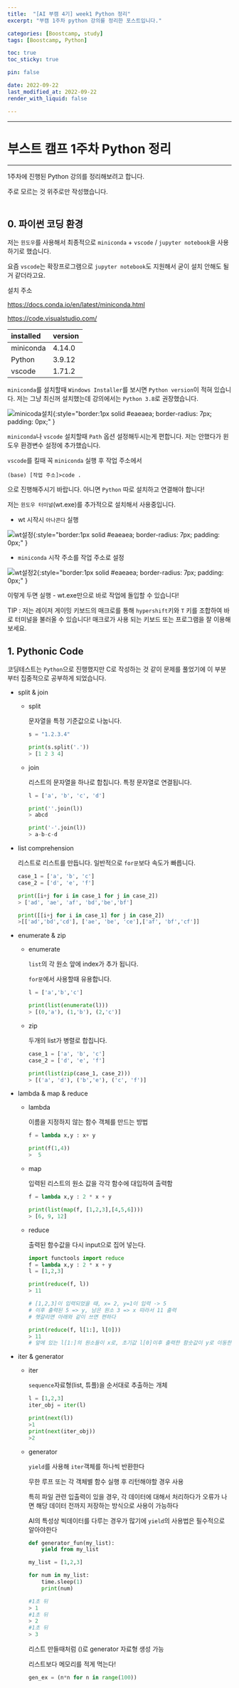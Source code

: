 ```yaml
---
title:  "[AI 부캠 4기] week1 Python 정리"
excerpt: "부캠 1주차 python 강의를 정리한 포스트입니다."

categories: [Boostcamp, study]
tags: [Boostcamp, Python]

toc: true
toc_sticky: true

pin: false

date: 2022-09-22
last_modified_at: 2022-09-22
render_with_liquid: false

---
```


---
# 부스트 캠프 1주차 Python 정리
---

1주차에 진행된 Python 강의를 정리해보려고 합니다.

주로 모르는 것 위주로만 작성했습니다.
<br><br>

## 0. 파이썬 코딩 환경

저는 `윈도우`를 사용해서 최종적으로 `miniconda` + `vscode` / `jupyter notebook`을 사용하기로 했습니다.

요즘 `vscode`는 확장프로그램으로 `jupyter notebook`도 지원해서 굳이 설치 안해도 될거 같더라고요.


설치 주소

https://docs.conda.io/en/latest/miniconda.html

https://code.visualstudio.com/



| installed| version |
|:---------|:--------|
|miniconda | 4.14.0  |
| Python   | 3.9.12  |
| vscode   | 1.71.2  |


`miniconda`를 설치할때 `Windows Installer`를 보시면 `Python version`이 적혀 있습니다. 저는 그냥 최신꺼 설치했는데 강의에서는 `Python 3.8`로 권장했습니다.


 ![minicoda설치](/assets/img/week1/conda.png){:style="border:1px solid #eaeaea; border-radius: 7px; padding: 0px;" }


`miniconda`나 `vscode` 설치할때  `Path` 옵션 설정해두시는게 편합니다. 저는 안했다가 윈도우 환경변수 설정에 추가했습니다.

`vscode`를 킬때 꼭 `miniconda` 실행 후 작업 주소에서


```
(base) [작업 주소]>code .
```


으로 진행해주시기 바랍니다. 아니면 `Python` 따로 설치하고 연결해야 합니다!


저는 `윈도우 터미널`(wt.exe)를 추가적으로 설치해서 사용중입니다.

- wt 시작시 `아나콘다` 실행

 ![wt설정](/assets/img/week1/wtsetting.png){:style="border:1px solid #eaeaea; border-radius: 7px; padding: 0px;" }

- `miniconda` 시작 주소를 작업 주소로 설정

 ![wt설정2](/assets/img/week1/wtsetting2.png){:style="border:1px solid #eaeaea; border-radius: 7px; padding: 0px;" }

이렇게 두면 실행 - wt.exe만으로 바로 작업에 돌입할 수 있습니다!

TIP : 저는 레이저 게이밍 키보드의 매크로를 통해 `hypershift`키와 `T` 키를 조합하여 바로 터미널을 불러올 수 있습니다! 매크로가 사용 되는 키보드 또는 프로그램을 잘 이용해보세요.


## 1. Pythonic Code

코딩테스트는 `Python`으로 진행했지만 C로 작성하는 것 같이 문제를 풀었기에 이 부분부터 집중적으로 공부하게 되었습니다.

- split & join
    - split

        문자열을 특정 기준값으로 나눕니다.

        ```python
        s = "1.2.3.4"

        print(s.split('.'))
        > [1 2 3 4]
        ```

    - join
    
        리스트의 문자열을 하나로 합칩니다.
        특정 문자열로 연결됩니다.

        ```python
        l = ['a', 'b', 'c', 'd']

        print(''.join(l))
        > abcd

        print('-'.join(l))
        > a-b-c-d
        ```

- list comprehension

    리스트로 리스트를 만듭니다.
    일반적으로 `for문`보다 속도가 빠릅니다.

    ```python
    case_1 = ['a', 'b', 'c']
    case_2 = ['d', 'e', 'f']

    print([i+j for i in case_1 for j in case_2])
    > ['ad', 'ae', 'af', 'bd','be','bf']

    print([[i+j for i in case_1] for j in case_2])
    >[['ad','bd','cd'], ['ae', 'be', 'ce'],['af', 'bf','cf']]
    ```

- enumerate & zip
    - enumerate

        `list`의 각 원소 앞에 index가 추가 됩니다.

        `for문`에서 사용할때 유용합니다.

        ```python
        l = ['a','b','c']

        print(list(enumerate(l)))
        > [(0,'a'), (1,'b'), (2,'c')]
        ```
    
    - zip

        두개의 list가 병렬로 합칩니다.

        ```python
        case_1 = ['a', 'b', 'c']
        case_2 = ['d', 'e', 'f']

        print(list(zip(case_1, case_2)))
        > [('a', 'd'), ('b','e'), ('c', 'f')]
        ```

- lambda & map & reduce
    - lambda
        
        이름을 지정하지 않는 함수 객체를 만드는 방법
        ```python
        f = lambda x,y : x+ y
        
        print(f(1,4))
        >  5
        ```

    - map

        입력된 리스트의 원소 값을 각각 함수에 대입하여 출력함
        ```python
        f = lambda x,y : 2 * x + y
        
        print(list(map(f, [1,2,3],[4,5,6])))
        > [6, 9, 12]
        ```
    
    - reduce

        출력된 함수값을 다시 input으로 집어 넣는다.
        
        ```python
        import functools import reduce
        f = lambda x,y : 2 * x + y
        l = [1,2,3]

        print(reduce(f, l))
        > 11

        # [1,2,3]이 입력되었을 때, x= 2, y=1이 입력 -> 5
        # 이후 출력된 5 => y, 남은 원소 3 => x 따라서 11 출력
        # 헷갈리면 아래와 같이 쓰면 편하다
        
        print(reduce(f, l[1:], l[0]))
        > 11
        # 앞에 있는 l[1:]의 원소들이 x로, 초기값 l[0]이후 출력한 함숫값이 y로 이동한다.
        ```

- iter & generator
    
    - iter   

        `sequence`자료형(list, 튜플)을 순서대로 추출하는 개체

        ```python
        l = [1,2,3]
        iter_obj = iter(l)

        print(next(l))
        >1
        print(next(iter_obj))
        >2
        ```

    - generator

        `yield`를 사용해 `iter`객체를 하나씩 반환한다
        
        무한 루프 또는 각 객체별 함수 실행 후 리턴해야할 경우 사용
    
        특히 파일 관련 입출력이 있을 경우, 각 데이터에 대해서 처리하다가 오류가 나면 해당 데이터 전까지 저장하는 방식으로 사용이 가능하다

        AI의 특성상 빅데이터를 다루는 경우가 많기에 `yield`의 사용법은 필수적으로 알아야한다


        ```python
        def generator_fun(my_list):
            yield from my_list
        
        my_list = [1,2,3]
        
        for num in my_list:
            time.sleep(1)
            print(num)
        
        #1초 뒤
        > 1
        #1초 뒤
        > 2
        #1초 뒤
        > 3
        ```

        리스트 만들때처럼 ()로 generator 자료형 생성 가능
    
        리스트보다 메모리를 적게 먹는다!

        ``` python
        gen_ex = (n*n for n in range(100))
        ```
